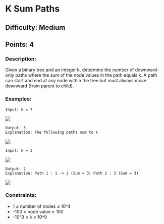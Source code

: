 # K Sum Paths
## Difficulty: Medium
## Points: 4
### Description:
Given a binary tree and an integer k, determine the number of downward-only paths where the sum of the node values in the path equals k. A path can start and end at any node within the tree but must always move downward (from parent to child).

### Examples:
```
Input: k = 7   
```
<img src="https://media.geeksforgeeks.org/img-practice/prod/addEditProblem/700575/Web/Other/blobid0_1738924888.webp"><br>
```
Output: 3
Explanation: The following paths sum to k 
```
<img src="https://media.geeksforgeeks.org/img-practice/prod/addEditProblem/700575/Web/Other/blobid0_1722330388.jpg"><br>
```
Input: k = 3
```
<img src="https://media.geeksforgeeks.org/img-practice/prod/addEditProblem/700575/Web/Other/blobid0_1739181818.jpg"><br>
```
Output: 2 
Explanation: Path 1 : 1 -> 2 (Sum = 3) Path 2 : 3 (Sum = 3)
```
<img src="https://media.geeksforgeeks.org/img-practice/prod/addEditProblem/700575/Web/Other/blobid1_1739181850.jpg"><br>

### Constraints:
- 1 ≤ number of nodes ≤ 10^4
- -100 ≤ node value ≤ 100
- -10^9 ≤ k ≤ 10^9
